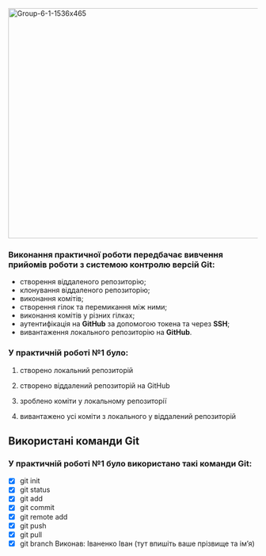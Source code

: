 <img width="1536" height="465" alt="Group-6-1-1536x465" src="https://github.com/user-attachments/assets/1246a68b-0794-4081-a823-87d105452e21" />

 ### Виконання практичної роботи передбачає вивчення прийомів роботи з системою контролю версій **Git**:



- створення віддаленого репозиторію;
- клонування віддаленого репозиторію;
- виконання комітів;
- створення гілок та перемикання між ними;
- виконання комітів у різних гілках;
- аутентифікація на **GitHub** за допомогою токена та через **SSH**;
- вивантаження локального репозиторію на **GitHub**.

### **У практичній роботі №1** було:

1. створено локальний репозиторій

2. створено віддалений репозиторій на GitHub

3. зроблено коміти у локальному репозиторії

4. вивантажено усі коміти з локального у віддалений репозиторій

## Використані команди Git
### У практичній роботі №1 було використано такі команди Git:
- [x] git init
- [x] git status
- [x] git add
- [x] git commit
- [x] git remote add
- [x] git push
- [x] git pull
- [x] git branch
Виконав: Іваненко Іван (тут впишіть ваше прізвище та ім’я)
